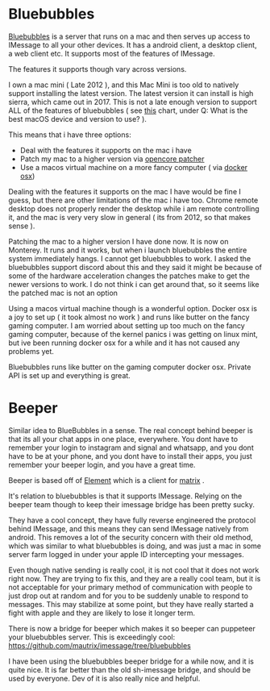 # Bluebubbles
[Bluebubbles](https://bluebubbles.app/) is a server that runs on a mac and then serves up access to IMessage to all your other devices. It has a android client, a desktop client, a web client etc. It supports most of the features of IMessage. 

The features it supports though vary across versions.

I own a mac mini ( Late 2012 ), and this Mac Mini is too old to natively support installing the latest version. The latest version it can install is high sierra, which came out in 2017. This is not a late enough version to support ALL of the features of bluebubbles ( see [this](https://bluebubbles.app/faq/) chart, under Q: What is the best macOS device and version to use? ).

This means that i have three options:
* Deal with the features it supports on the mac i have
* Patch my mac to a higher version via [opencore patcher](https://dortania.github.io/OpenCore-Legacy-Patcher/) 
* Use a macos virtual machine on a more fancy computer ( via [docker osx](https://github.com/sickcodes/Docker-OSX))

Dealing with the features it supports on the mac I have would be fine I guess, but there are other limitations of the mac i have too. Chrome remote desktop does not properly render the desktop while i am remote controlling it, and the mac is very very slow in general ( its from 2012, so that makes sense ). 

Patching the mac to a higher version I have done now. It is now on Monterey. It runs and it works, but when i launch bluebubbles the entire system immediately hangs. I cannot get bluebubbles to work. I asked the bluebubbles support discord about this and they said it might be because of some of the hardware acceleration changes the patches make to get the newer versions to work. I do not think i can get around that, so it seems like the patched mac is not an option

Using a macos virtual machine though is a wonderful option. Docker osx is a joy to set up ( it took almost no work ) and runs like butter on the fancy gaming computer. I am worried about setting up too much on the fancy gaming computer, because of the kernel panics i was getting on linux mint, but ive been running docker osx for a while and it has not caused any problems yet. 

Bluebubbles runs like butter on the gaming computer docker osx. Private API is set up and everything is great. 

# Beeper
Similar idea to BlueBubbles in a sense. The real concept behind beeper is that its all your chat apps in one place, everywhere. You dont have to remember your login to instagram and signal and whatsapp, and you dont have to be at your phone, and you dont have to install their apps, you just remember your beeper login, and you have a great time.

Beeper is based off of [Element](https://element.io/) which is a client for [matrix](https://matrix.org/) . 

It's relation to bluebubbles is that it supports IMessage. Relying on the beeper team though to keep their imessage bridge has been pretty sucky. 

They have a cool concept, they have fully reverse engineered the protocol behind IMessage, and this means they can send IMessage natively from android. This removes a lot of the security concern with their old method, which was similar to what bluebubbles is doing, and was just a mac in some server farm logged in under your apple ID intercepting your messages. 

Even though native sending is really cool, it is not cool that it does not work right now. They are trying to fix this, and they are a really cool team, but it is not acceptable for your primary method of communication with people to just drop out at random and for you to be suddenly unable to respond to messages. This may stabilize at some point, but they have really started a fight with apple and they are likely to lose it longer term. 

There is now a bridge for beeper which makes it so beeper can puppeteer your bluebubbles server. This is exceedingly cool:
	https://github.com/mautrix/imessage/tree/bluebubbles

I have been using the bluebubbles beeper bridge for a while now, and it is quite nice. It is far better than the old sh-imessage bridge, and should be used by everyone. Dev of it is also really nice and helpful. 